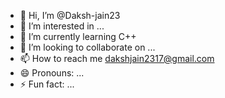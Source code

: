 - 👋 Hi, I’m @Daksh-jain23
- 👀 I’m interested in ...
- 🌱 I’m currently learning C++
- 💞️ I’m looking to collaborate on ...
- 📫 How to reach me dakshjain2317@gmail.com
- 😄 Pronouns: ...
- ⚡ Fun fact: ...

<!---
Daksh-jain23/Daksh-jain23 is a ✨ special ✨ repository because its `README.md` (this file) appears on your GitHub profile.
You can click the Preview link to take a look at your changes.
--->
